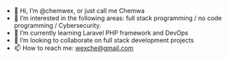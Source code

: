 - 👋 Hi, I’m @chemwex, or just call me Chemwa
- 👀 I’m interested in the following areas: full stack programming / no code programming / Cybersecurity.
- 🌱 I’m currently learning Laravel PHP framework and DevOps
- 💞️ I’m looking to collaborate on full stack development projects
- 📫 How to reach me: wexche@gmail.com

<!---
chemwex/chemwex is a ✨ special ✨ repository because its `README.md` (this file) appears on your GitHub profile.
You can click the Preview link to take a look at your changes.
--->

